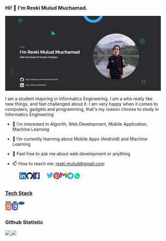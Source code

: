 ### Hi! 👋 I'm Reski Mulud Muchamad.

<img src="https://github.com/reski-mulud-muchamad/reski-mulud-muchamad/raw/main/screencapture-reskimulud-my-id-2021-07-31-21_11_10.jpg">

I am a student majoring in Informatics Engineering. I am a who really like new things, and feel challenged about it. I am very happy when it comes to computers, gadgets and programming, that's my reason choose to study in Informatics Engineering


- 👀 I’m interested in Algorith, Web Development, Mobile Application, Machine Learning
- 🌱 I’m currently learning about Mobile Apps (Android) and Machine Learning
- 💬 Feel free to ask me about web development or anything
- 📫 How to reach me: <a href="mailto:reski.mulud@gmail.com">reski.mulud@gmail.com</a>

  <a href="https://reskimulud.my.id" target="_blank"><img align="left" alt="reskimulud.my.id" width="22px" src="https://github.com/Aakarsh-B/trying-repos/blob/master/www.svg" /></a>
  <a href="https://https://www.linkedin.com/in/reski-mulud-muchamad-9a44b41ab/" target="_blank"><img align="left" alt="Reski Mulud Muchamad | LinkedIn" width="22px" src="https://github.com/reski-mulud-muchamad/reski-mulud-muchamad/blob/main/logo-svg/linkedin-icon.svg" />
  <a href="https://github.com/reski-mulud-muchamad" target="_blank"><img align="left" alt="Reski Mulud Muchamad | GitHub" width="22px" src="https://github.com/reski-mulud-muchamad/reski-mulud-muchamad/blob/main/logo-svg/github-icon.svg" />
  <a href="https://facebook.com/reski.muchamad" target="_blank"><img align="left" alt="Reski Mulud Muchamad | Facebook" width="22px" src="https://github.com/reski-mulud-muchamad/reski-mulud-muchamad/blob/main/logo-svg/facebook.svg" />
  <a href="https://instagram.com/reskimulud" target="_blank"><img align="left" alt="Reski Mulud Muchamad | Instagram" width="22px" src="https://github.com/Aakarsh-B/trying-repos/blob/master/insta.svg" />
  <a href="https://twitter.com/reski_mulud" target="_blank"><img align="left" alt="Reski Mulud Muchamad | Twitter" width="22px" src="https://github.com/reski-mulud-muchamad/reski-mulud-muchamad/blob/main/logo-svg/twitter.svg" />
  <a href="https://pinterest.com/reskimulud" target="_blank"><img align="left" alt="Reski Mulud Muchamad | Pinterest" width="22px" src="https://github.com/reski-mulud-muchamad/reski-mulud-muchamad/blob/main/logo-svg/pinterest.svg" />
  <a href="mailto:reski.mulud@gmail.com" target="_blank"><img align="left" alt="Email me" width="22px" src="https://github.com/reski-mulud-muchamad/reski-mulud-muchamad/blob/main/logo-svg/google-gmail.svg" /></a>
  <a href="https://t.me/reski_mulud" target="_blank"><img align="left" alt="Reski | Telegram" width="22px" src="https://github.com/reski-mulud-muchamad/reski-mulud-muchamad/blob/main/logo-svg/telegram.svg" />
  <a href="https://wa.me/6285157705184" target="_blank"><img align="left" alt="WhatsApp Me | WhatsApp" width="22px" src="https://github.com/reski-mulud-muchamad/reski-mulud-muchamad/blob/main/logo-svg/whatsapp.svg" />
  <br>
  <br>
  

### Tech Stack
  <a href="https://w3.org/TR/html5/" target="_blank"><img align="left" alt="HTML" title="HTML" width="21px" src="https://github.com/reski-mulud-muchamad/reski-mulud-muchamad/blob/main/logo-svg/html-5.svg" /></a>
  <a href="https://w3.org/TR/css/" target="_blank"><img align="left" alt="CSS" title="CSS" width="21px" src="https://github.com/reski-mulud-muchamad/reski-mulud-muchamad/blob/main/logo-svg/css-3.svg" /></a>
  <a href="https://php.net/" target="_blank"><img align="left" alt="PHP" title="PHP" width="21px" src="https://github.com/reski-mulud-muchamad/reski-mulud-muchamad/blob/main/logo-svg/php.svg" /></a>
    
  <br>
  <br>
  
### Github Statistic
<p align="left">
<a href="https://github.com/reski-mulud-muchamad">
  <img height="180em" src="https://github-readme-stats-eight-theta.vercel.app/api?username=reski-mulud-muchamad&show_icons=true&theme=algolia&include_all_commits=true&count_private=true"/>
  <img height="180em" src="https://github-readme-stats-eight-theta.vercel.app/api/top-langs/?username=reski-mulud-muchamad&layout=compact&langs_count=8&theme=algolia"/>
</a>
</p>
